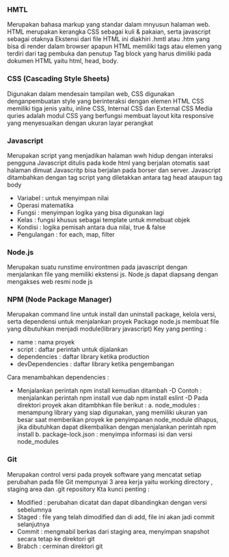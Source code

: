 ### HMTL
Merupakan bahasa markup yang standar dalam mnyusun halaman web. HTML merupakan kerangka
CSS sebagai kuli & pakaian, serta javascript sebagai otaknya
Ekstensi dari file HTML ini diakhiri .hmtl atau .htm yang bisa di render dalam browser apapun
HTML memiliki tags atau elemen yang terdiri dari tag pembuka dan penutup
Tag block yang harus dimiliki pada dokumen HTML yaitu html, head, body.

### CSS (Cascading Style Sheets)
Digunakan dalam mendesain tampilan web, 
CSS digunakan denganpembuatan style yang berinteraksi dengan elemen HTML
CSS memiliki tiga jenis yaitu, inline CSS, Internal CSS dan External CSS
Media quries adalah modul CSS yang berfungsi membuat layout kita responsive yang 
menyesuaikan dengan ukuran layar perangkat

### Javascript
Merupakan script yang menjadikan halaman wwh hidup dengan interaksi pengguna
Javascript ditulis pada kode html yang berjalan otomatis saat halaman dimuat
Javascritp bisa berjalan pada borser dan server. Javascript ditambahkan dengan tag script
yang diletakkan antara tag head ataupun tag body
- Variabel : untuk menyimpan nilai
- Operasi matematika
- Fungsi : menyimpan logika yang bisa digunakan lagi
- Kelas : fungsi khusus sebagai template untuk mmebuat objek
- Kondisi : logika pemisah antara dua nilai, true & false
- Pengulangan : for each, map, filter


### Node.js
Merupakan suatu runstime environtmen pada javascript dengan menjalankan file yang
memiliki ekstensi js. Node.js dapat diapsang dengan mengakses web resmi node js


### NPM (Node Package Manager)
Merupakan command line untuk install dan uninstall package, kelola versi, serta dependensi
untuk menjalankan proyek
Package node.js membuat file yang dibutuhkan menjadi module(library javascript)
Key yang penting :
- name : nama proyek
- script : daftar perintah untuk dijalankan
- dependencies : daftar library ketika production
- devDependencies : daftar library ketika pengembangan

Cara menambahkan dependencies :
- Menjalankan perintah npm install <nama module> kemudian ditambah -D
Contoh : menjalankan perintah npm install vue dab npm install eslint -D
Pada direktori proyek akan ditambhkan file berikut :
a. node_modules : menampung library yang siap digunakan, yang memiliki ukuran yan besar
saat memberikan proyek ke penyimpanan node_module dihapus, jika dibutuhkan dapat dikembalikan
dengan menjalankan perintah npm install
b. package-lock.json : menyimpa informasi isi dan versi node_modules

### Git
Merupakan control versi pada proyek software yang mencatat setiap perubahan pada file
Git mempunyai 3 area kerja yaitu working directory , staging area dan .git repository
Kta kunci penting :
- Modified : perubahan dicatat dan dapat dibandingkan dengan versi sebelumnya
- Staged : file yang telah dimodified dan di add, file ini akan jadi commit selanjutnya
- Commit : mengmabil berkas dari staging area, menyimpan snapshot secara tetap ke direktori git
- Brabch : cerminan direktori git








